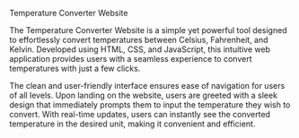 Temperature Converter Website

The Temperature Converter Website is a simple yet powerful tool designed to effortlessly convert temperatures between Celsius, Fahrenheit, and Kelvin. Developed using HTML, CSS, and JavaScript, this intuitive web application provides users with a seamless experience to convert temperatures with just a few clicks.

The clean and user-friendly interface ensures ease of navigation for users of all levels. Upon landing on the website, users are greeted with a sleek design that immediately prompts them to input the temperature they wish to convert. With real-time updates, users can instantly see the converted temperature in the desired unit, making it convenient and efficient.
